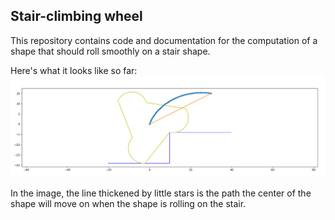 ## Stair-climbing wheel

This repository contains code and documentation for the computation of a shape that should roll smoothly on a stair shape.

Here's what it looks like so far:
![alt text](https://github.com/ianosd/stair_wheel/blob/master/sample_result.png)

In the image, the line thickened by little stars is the path the center of the shape will move on when the shape is rolling on the stair.
